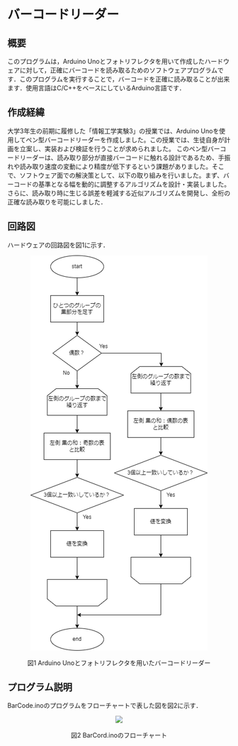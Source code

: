 # バーコードリーダー
## 概要
このプログラムは，Arduino Unoとフォトリフレクタを用いて作成したハードウェアに対して，正確にバーコードを読み取るためのソフトウェアプログラムです．このプログラムを実行することで，バーコードを正確に読み取ることが出来ます．使用言語はC/C++をベースにしているArduino言語です．

## 作成経緯
大学3年生の前期に履修した「情報工学実験3」の授業では、Arduino Unoを使用してペン型バーコードリーダーを作成しました。この授業では、生徒自身が計画を立案し、実装および検証を行うことが求められました。
このペン型バーコードリーダーは、読み取り部分が直接バーコードに触れる設計であるため、手振れや読み取り速度の変動により精度が低下するという課題がありました。そこで、ソフトウェア面での解決策として、以下の取り組みを行いました。まず、バーコードの基準となる幅を動的に調整するアルゴリズムを設計・実装しました。さらに、読み取り時に生じる誤差を軽減する近似アルゴリズムを開発し、全桁の正確な読み取りを可能にしました．

## 回路図
ハードウェアの回路図を図1に示す．
<p align="center">
  <img src="https://github.com/A0yyy36/BarCode/blob/main/img/Approximate.png" />
</p>
<p align="center">図1 Arduino Unoとフォトリフレクタを用いたバーコードリーダー</p>

## プログラム説明
BarCode.inoのプログラムをフローチャートで表した図を図2に示す．
<p align="center">
  <img src="https://github.com/A0yyy36/BarCode/blob/main/img/Flowchart" />
</p>
<p align="center">図2 BarCord.inoのフローチャート</p>

